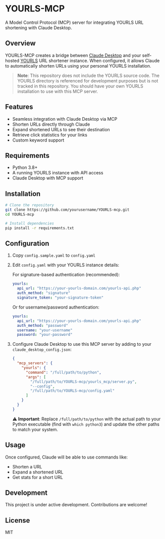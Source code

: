 # YOURLS-MCP

A Model Control Protocol (MCP) server for integrating YOURLS URL shortening with Claude Desktop.

## Overview

YOURLS-MCP creates a bridge between [Claude Desktop](https://claude.ai/download) and your self-hosted [YOURLS](https://yourls.org/) URL shortener instance. When configured, it allows Claude to automatically shorten URLs using your personal YOURLS installation.

> **Note**: This repository does not include the YOURLS source code. The YOURLS directory is referenced for development purposes but is not tracked in this repository. You should have your own YOURLS installation to use with this MCP server.

## Features

- Seamless integration with Claude Desktop via MCP
- Shorten URLs directly through Claude
- Expand shortened URLs to see their destination
- Retrieve click statistics for your links
- Custom keyword support

## Requirements

- Python 3.8+
- A running YOURLS instance with API access
- Claude Desktop with MCP support

## Installation

```bash
# Clone the repository
git clone https://github.com/yourusername/YOURLS-mcp.git
cd YOURLS-mcp

# Install dependencies
pip install -r requirements.txt
```

## Configuration

1. Copy `config.sample.yaml` to `config.yaml`
2. Edit `config.yaml` with your YOURLS instance details:
   
   For signature-based authentication (recommended):
   ```yaml
   yourls:
     api_url: "https://your-yourls-domain.com/yourls-api.php"
     auth_method: "signature"
     signature_token: "your-signature-token"
   ```
   
   Or for username/password authentication:
   ```yaml
   yourls:
     api_url: "https://your-yourls-domain.com/yourls-api.php"
     auth_method: "password"
     username: "your-username"
     password: "your-password" 
   ```

3. Configure Claude Desktop to use this MCP server by adding to your `claude_desktop_config.json`:
   ```json
   {
     "mcp_servers": {
       "yourls": {
         "command": "/full/path/to/python",
         "args": [
           "/full/path/to/YOURLS-mcp/yourls_mcp/server.py",
           "--config",
           "/full/path/to/YOURLS-mcp/config.yaml"
         ]
       }
     }
   }
   ```
   
   ⚠️ **Important**: Replace `/full/path/to/python` with the actual path to your Python executable (find with `which python3`) and update the other paths to match your system.

## Usage

Once configured, Claude will be able to use commands like:

- Shorten a URL
- Expand a shortened URL
- Get stats for a short URL

## Development

This project is under active development. Contributions are welcome!

## License

MIT
